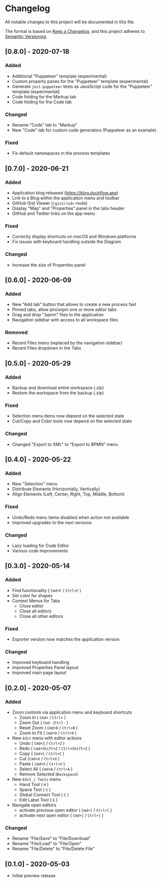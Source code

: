 # Changelog

All notable changes to this project will be documented in this file.

The format is based on [Keep a Changelog](https://keepachangelog.com/en/1.0.0/),
and this project adheres to [Semantic Versioning](https://semver.org/spec/v2.0.0.html).

## [0.8.0] - 2020-07-18

### Added

- Additional "Puppeteer" template (experimental)
- Custom property panes for the "Puppeteer" template (experimental)
- Generate `jest-puppeteer` tests as JavaScript code for the "Puppeteer" template (experimental)
- Code folding for the Markup tab
- Code folding for the Code tab

### Changed

- Rename "Code" tab to "Markup"
- New "Code" tab for custom code generators (Puppeteer as an example)

### Fixed

- Fix default namespaces in the process templates

## [0.7.0] - 2020-06-21

### Added

- Application blog released (<https://blog.duckflow.app>)
- Link to a Blog within the application menu and toolbar
- GitHub Gist Viewer (`/gist/<id>` route)
- Display "Map" and "Properties" panel in the tabs header
- GitHub and Twitter links on the app menu

### Fixed

- Correctly display shortcuts on macOS and Windows platforms
- Fix issues with keyboard handling outside the Diagram

### Changed

- Increase the size of Properties panel

## [0.6.0] - 2020-06-09

### Added

- New "Add tab" button that allows to create a new process fast
- Pinned tabs, allow pin/unpin one or more editor tabs
- Drag and drop ".bpmn" files to the application
- Navigation sidebar with access to all workspace files

### Removed

- Recent Files menu (replaced by the navigation sidebar)
- Recent Files dropdown in the Tabs

## [0.5.0] - 2020-05-29

### Added

- Backup and download entire workspace (.zip)
- Restore the workspace from the backup (.zip)

### Fixed

- Selection menu items now depend on the selected state
- Cut/Copy and Color tools now depend on the selected state

### Changed

- Changed "Export to XML" to "Export to BPMN" menu

## [0.4.0] - 2020-05-22

### Added

- New "Selection" menu
- Distribute Elements (Horizontally, Vertically)
- Align Elements (Left, Center, Right, Top, Middle, Bottom)

### Fixed

- Undo/Redo menu items disabled when action not available
- Improved upgrades to the next versions

### Changed

- Lazy loading for Code Editor
- Various code improvements

## [0.3.0] - 2020-05-14

### Added

- Find functionality ( `Cmd+F` / `Ctrl+F` )
- Set color for shapes
- Context Menus for Tabs
  - Close editor
  - Close all editors
  - Close all other editors

### Fixed

- Exporter version now matches the application version

### Changed

- Improved keyboard handling
- Improved Properties Panel layout
- Improved main page layout

## [0.2.0] - 2020-05-07

### Added

- Zoom controls via application menu and keyboard shortcuts
  - Zoom In ( `Cmd+` / `Ctrl+` )
  - Zoom Out ( `Cmd-` /`Ctrl-` )
  - Reset Zoom ( `Cmd+0` / `Ctrl+0` )
  - Zoom to Fit ( `Cmd+9` / `Ctrl+9` )
- New `Edit` menu with editor actions
  - Undo ( `Cmd+Z` / `Ctrl+Z` )
  - Redo ( `Cmd+Shift+Z` / `Ctrl+Shift+Z` )
  - Copy ( `Cmd+C` / `Ctrl+C` )
  - Cut (`Cmd+X` / `Ctrl+X` )
  - Paste ( `Cmd+V` / `Ctrl+V` )
  - Select All ( `Cmd+A` / `Ctrl+A` )
  - Remove Selected (`Backspace`)
- New `Edit / Tools` menu
  - Hand Tool ( `H` )
  - Space Tool ( `S` )
  - Global Connect Tool ( `C` )
  - Edit Label Tool ( `E` )
- Navigate open editors
  - activate previous open editor ( `Cmd+[` / `Ctrl+[` )
  - activate next open editor ( `Cmd+]` / `Ctrl+]` )

### Changed

- Rename "File/Save" to "File/Download"
- Rename "File/Load" to "File/Open"
- Rename "File/Delete" to "File/Delete File"

## [0.1.0] - 2020-05-03

- Initial preview release
